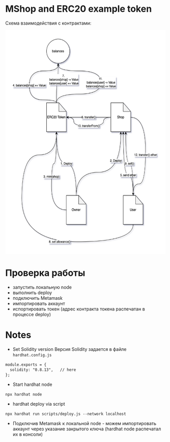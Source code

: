 # MShop and ERC20 example token

Схема взаимодействия с контрактами:

<img src="https://github.com/kuznetsov-m/learn_solidity/blob/master/14_erc_20/scheme.drawio.png" height="700" />

# Проверка работы
- запустить локальную node
- выполнить deploy
- подключить Metamask
- импортировать аккаунт
- испортировать токен (aдрес контракта токена распечатан в процессе deploy)

# Notes
- Set Solidity version
Версия Solidity задается в файле `hardhat.config.js`
```
module.exports = {
  solidity: "0.8.13",   // here
};
```

- Start hardhat node
```
npx hardhat node
```

- hardhat deploy via script
```
npx hardhat run scripts/deploy.js --network localhost
```

- Подключив Metamask к локальной node - можем импортировать аккаунт через указание закрытого ключа (hardhat node распечатал их в консоли)